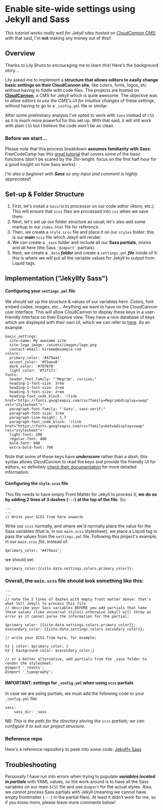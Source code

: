 # Enable site-wide settings using Jekyll and Sass
_This tutorial works really well for Jekyll sites hosted on [CloudCannon CMS](https://cloudcannon.com)_; with that said, I'm **not** making any money out of this!!

## Overview
Thanks to Lily Bruns to encouraging me to learn this! Here's the background story...

Lily asked me to implement a **structure that allows editors to easily change basic settings on their CloudCannon site**, like colors, fonts, logos, etc without having to fiddle with code files. The projects are hosted on [**CloudCannon**](https://cloudcannon.com), a CMS for Jekyll which is quite awesome. The objective was to _allow editors to use the CMS's UI for intuitive changes_ of these settings, without having to go to a `_config.yml` file or similar.

After some preliminary analysis I've opted to work with `Sass` instead of `CSS` as it is much more powerful for this set up. With that said, it will still work with plain `CSS` but I believe the code won't be as clean.

### Before we start...

Please note that this process breakdown **assumes familiarity with Sass**; FreeCodeCamp has this [great tutorial](https://www.youtube.com/watch?v=_a5j7KoflTs) that covers some of the basic functions (don't be scared by the 2hr-lenght: focus on the first half hour for a good insight on how Sass works).

_I'm also a beginner with **Sass** so any input and comment is highly appreciated!_

## Set-up & Folder Structure

1. First, let's install a `Sass/SCSS` processor on our code editor (Atom, etc.). This will ensure that `scss` files are processed into `css` when we save them.
2. Next, let's set up our folder structure as usual; let's also add some markup to our `index.html` file for reference.
3. Then, we create a `style.scss` file and place it on our `styles` folder: this is our **main** `scss` file which Jekyll will render.
4. We can create a `_sass` folder and include all our **Sass partials**, mixins and all here (the Sass `'@import'` partials).
5. Next, we create a `_data` **_folder_** and create a `settings.yml` **_file_** inside of it: this is where we will put all the variable values for Jekyll to output from Liquid tags.

## Implementation ("Jekyllfy Sass")

#### Configuring your `settings.yml` file
We should set up the structure & values of our variables here. Colors, font embed codes, images, etc... Anything we want to have on the CloudCannon user interface. This will allow CloudCannon to display these keys in a user-friendly interface on their Explore view. They have a nice database of keys which are displayed with their own UI, which we can refer to [here](https://docs.cloudcannon.com/editing/interfaces/inputs/). As an example:
```
basic_settings:
  site-name: My awesome site
  site-logo_image: /assets/images/logo.png
  contact-email: hireme@example.com
colors:
  primary_color: '#479aa1'
  accent_color: '#f5aea8'
  dark_color: '#707070'
  light_color: '#f1f1f1'
fonts:
  header_font_family: "'Megrim', cursive;"
  heading-1-font-size: 3rem
  heading-2-font-size: 2rem
  heading-3-font-size: 2rem
  heading-font_code_block: '<link href="https://fonts.googleapis.com/css?family=Megrim&display=swap" rel="stylesheet">'
  paragraph-font-family: "'Gotu', sans-serif;"
  paragraph-font-size: 1rem
  paragraph-line-height: 1.7
  paragraph-font_code_block: '<link href="https://fonts.googleapis.com/css?family=Gotu&display=swap" rel="stylesheet">'
  light-font: 200
  regular-font: 400
  bold-font: 600
  extra-bold-font: 700
```
Note that some of these keys have _**underscore**_ rather than a _dash_; this syntax allows CloudCannon to read the keys and provide the friendly UI for editors, so definitely [check their documentation](https://docs.cloudcannon.com/editing/interfaces/inputs/) for more detailed information.

#### Configuring the `style.scss` file
This file needs to have empty Front Matter for Jekyll to process it; **we do so by adding 2 lines of 3 dashes (`---`) at the top of the file**. So:
```
---
---
// Write your SCSS from here onwards
```
Write our `scss` normally, and where we'd normally place the value for the Sass variables (that is, in our `main.scss` stylesheet), we place a Liquid tag to pass the values from the `settings.yml` file. Following this project's example, *in our `main.scss` file*, instead of:
```
$primary_color: '#479aa1';
```
we should set:
```
$primary_color:{{site.data.settings.colors.primary_color}};
```
### Overall, the `main.scss` file should look something like this:
```
---
---
// note the 2 lines of dashes with empty front matter above: that's what tell Jekyll to process this file
// describe your Sass variables BEFORE you add partials that take these values (like universal styles) otherwise Jekyll will throw an error as it cannot parse the information for the partial:

$primary_color: {{site.data.settings.colors.primary_color}};
$secondary_color: {{site.data.settings.colors.secondary_color}};

// write your SCSS from here, for example:

h1 { color: $primary_color; }
h2 { background-color: $secondary_color;}

// or a better alternative, add partials from the _sass folder to render the stylesheet:
@import '_resets';
@import '_typography';
```

#### IMPORTANT: settings for `_config.yml` when using `scss` partials

In case we are using partials, we must add the following code to your `_config.yml` file:

```
sass:
    sass_dir: _sass
```
NB: _This is the path for the directory storing the `scss` partials; we can configure it to suit our project structure._

### Reference repo
Here's a reference repository to peek into some code: [Jekyllfy Sass](https://github.com/guschiavon/jekyllfy-sass)

## Troubleshooting
Personally I have run into errors when trying to populate **_variables located in partials_** with YAML values, so the work around is to have all the Sass variables on our main `SCSS` file and use `@import` for the actual styles. Also, we *cannot* process Sass partials with Jekyll (meaning we cannot have empty frontmatter (`---`) in the partial files). At least it didn't work for me, so if you know more, please leave more comments below!

